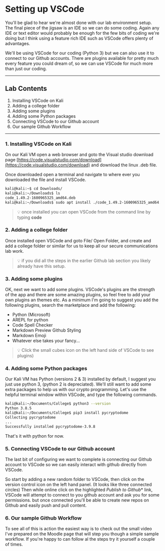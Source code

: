 # Setting up VSCode

You'll be glad to hear we're almost done with our lab environment setup. The final piece of the jigsaw is an IDE so we can do some coding. Again any IDE or text editor would probably be enough for the few bits of coding we're doing but I think using a feature rich IDE such as VSCode offers plenty of advantages.

We'll be using VSCode for our coding (Python 3) but we can also use it to connect to our Github accounts. There are  plugins available for pretty much every feature you could dream of, so we can use VSCode for much more than just our coding.
___

## Lab Contents

1. Installing VSCode on Kali
2. Adding a college folder
3. Adding some plugins
4. Adding some Python packages
5. Connecting VSCode to our Github account
6. Our sample Github Workflow


___

### 1. Installing VSCode on Kali

On our Kali VM open a web browser and goto the Visual studio download page [https://code.visualstudio.com/download](https://code.visualstudio.com/download) and download the linux .deb file.

Once downloaded open a terminal and navigate to where ever you downloaded the file and install VSCode.

```bash
kali@kali:~$ cd Downloads/
kali@kali:~/Downloads$ ls
code_1.49.2-1600965325_amd64.deb
kali@kali:~/Downloads$ sudo apt install ./code_1.49.2-1600965325_amd64.deb
```

> :bulb: once installed you can open VSCode from the command line by typing **code**

### 2. Adding a college folder

Once installed open VSCode and goto File/ Open Folder, and create and add a college folder or similar for us to keep all our secure communications lab work.

> :bulb: if you did all the steps in the earlier Github lab section you likely already have this setup.


### 3. Adding some plugins

OK, next we want to add some plugins. VSCode's plugins are the strength of the app and there are some amazing plugins, so feel free to add your own plugins an themes etc. As a minimum I'm going to suggest you add the following plugins, search the marketplace and add the following:

- Python (Microsoft)
- AREPL for python
- Code Spell Checker
- Markdown Preview Github Styling
- Markdown Emoji
- Whatever else takes your fancy...

> :bulb: Click the small cubes icon on the left hand side of VSCode to see plugins) 

### 4. Adding some Python packages

Our Kali VM has Python (versions 2 & 3) installed by default, I suggest you just use python 3, (python 2 is depreciated). We'll still want to add some extra packages to help us with our crypto programming. Let's use the helpful terminal window within VSCode, and type the following commands.

```bash
kali@kali:~/Documents/College$ python3 --version
Python 3.8.5
kali@kali:~/Documents/College$ pip3 install pycryptodome
Collecting pycryptodome
...
Successfully installed pycryptodome-3.9.8
```

That's it with python for now.

### 5. Connecting VSCode to our Github account

The last bit of configuring we want to complete is connecting our Github account to VSCode so we can easily interact with github directly from VSCode.

So start by adding a new random folder to VSCode, then click on the version control icon on the left hand panel. (It looks like three connected circles) Then while online click on the highlighted *Publish to Github** link, VSCode will attempt to connect to you github account and ask you for some permissions. but once connected you'll be able to create new repos on Github and easily push and pull content.

### 6. Our sample Github Workflow

To see all of this is action the easiest way is to check out the small video I've prepared on the Moodle page that will step you though a simple sample workflow. If you're happy to can follow al the steps try it yourself a couple of times.